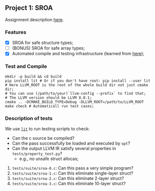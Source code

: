 ## Project 1: SROA

Assignment description [here](https://charithm.web.illinois.edu/cs526/sp2022/cp1.pdf).

### Features

- [x] SROA for safe structure types;
- [ ] (BONUS) SROA for safe array types;
- [x] Automated compile and testing infrastructure (learned from [here](https://github.com/banach-space/llvm-tutor));

### Test and Compile

```shell
mkdir -p build && cd build
pip install lit # Or if you don't have root: pip install --user lit
# Here LLVM_ROOT is the root of the whole build dir not just cmake dir;
# You can use (/path/to/your)`llvm-config --prefix` to find that;
# The LLVM version should be LLVM 8.0.1;
cmake .. -DCMAKE_BUILD_TYPE=Debug -DLLVM_ROOT=/path/to/LLVM_ROOT
make check # Automaticall run test cases;
```

### Description of tests

We use [`lit`](https://llvm.org/docs/CommandGuide/lit.html) to run testing scripts to check:

- Can the c source be compiled?
- Can the pass successfully be loaded and executed by `opt`?
- Can the output LLVM IR satisfy several properties in `tests/property_test.py`?
    - e.g., no unsafe struct allocas;

1. `tests/suite/sroa-0.c`: Can this pass a very simple program?
2. `tests/suite/sroa-1.c`: Can this eliminate single-layer struct?
3. `tests/suite/sroa-2.c`: Can this eliminate 2-layer struct?
3. `tests/suite/sroa-3.c`: Can this eliminate 10-layer struct?
